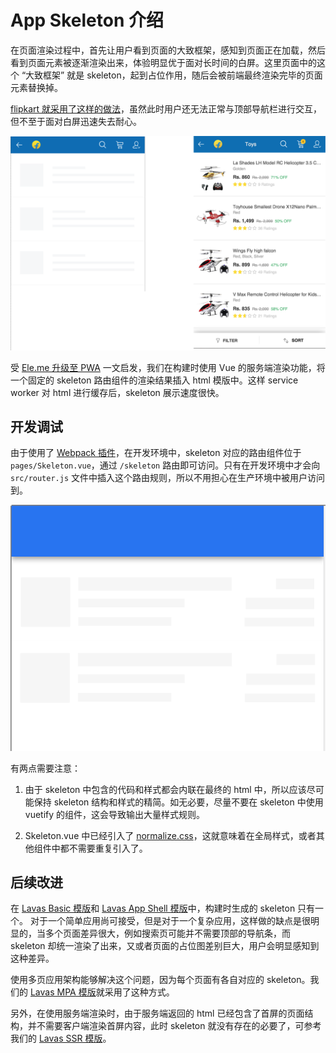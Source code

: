 # App Skeleton 介绍

在页面渲染过程中，首先让用户看到页面的大致框架，感知到页面正在加载，然后看到页面元素被逐渐渲染出来，体验明显优于面对长时间的白屏。这里页面中的这个 “大致框架” 就是 skeleton，起到占位作用，随后会被前端最终渲染完毕的页面元素替换掉。

[flipkart 就采用了这样的做法](http://tech-blog.flipkart.net/2016/03/)，虽然此时用户还无法正常与顶部导航栏进行交互，但不至于面对白屏迅速失去耐心。

![flipkart 中的 skeleton](./images/flipkart-skeleton.png)

受 [Ele.me 升级至 PWA](https://medium.com/elemefe/upgrading-ele-me-to-progressive-web-app-2a446832e509) 一文启发，我们在构建时使用 Vue 的服务端渲染功能，将一个固定的 skeleton 路由组件的渲染结果插入 html 模版中。这样 service worker 对 html 进行缓存后，skeleton 展示速度很快。

## 开发调试

由于使用了 [Webpack 插件](https://github.com/lavas-project/vue-skeleton-webpack-plugin)，在开发环境中，skeleton 对应的路由组件位于 `pages/Skeleton.vue`，通过 `/skeleton` 路由即可访问。只有在开发环境中才会向 `src/router.js` 文件中插入这个路由规则，所以不用担心在生产环境中被用户访问到。

![模版项目展示的 skeleton](./images/lavas-skeleton.png)

有两点需要注意：

1. 由于 skeleton 中包含的代码和样式都会内联在最终的 html 中，所以应该尽可能保持 skeleton 结构和样式的精简。如无必要，尽量不要在 skeleton 中使用 vuetify 的组件，这会导致输出大量样式规则。

2. Skeleton.vue 中已经引入了 [normalize.css](https://github.com/necolas/normalize.css/)，这就意味着在全局样式，或者其他组件中都不需要重复引入了。

## 后续改进

在 [Lavas Basic 模版](https://github.com/lavas-project/lavas-template-vue-basic)和 [Lavas App Shell 模版](https://github.com/lavas-project/lavas-template-vue-appshell)中，构建时生成的 skeleton 只有一个。
对于一个简单应用尚可接受，但是对于一个复杂应用，这样做的缺点是很明显的，当多个页面差异很大，例如搜索页可能并不需要顶部的导航条，而 skeleton 却统一渲染了出来，又或者页面的占位图差别巨大，用户会明显感知到这种差异。

使用多页应用架构能够解决这个问题，因为每个页面有各自对应的 skeleton。我们的 [Lavas MPA 模版](https://github.com/lavas-project/lavas-template-vue-mpa)就采用了这种方式。

另外，在使用服务端渲染时，由于服务端返回的 html 已经包含了首屏的页面结构，并不需要客户端渲染首屏内容，此时 skeleton 就没有存在的必要了，可参考我们的 [Lavas SSR 模版](https://github.com/lavas-project/lavas-template-vue-ssr)。

